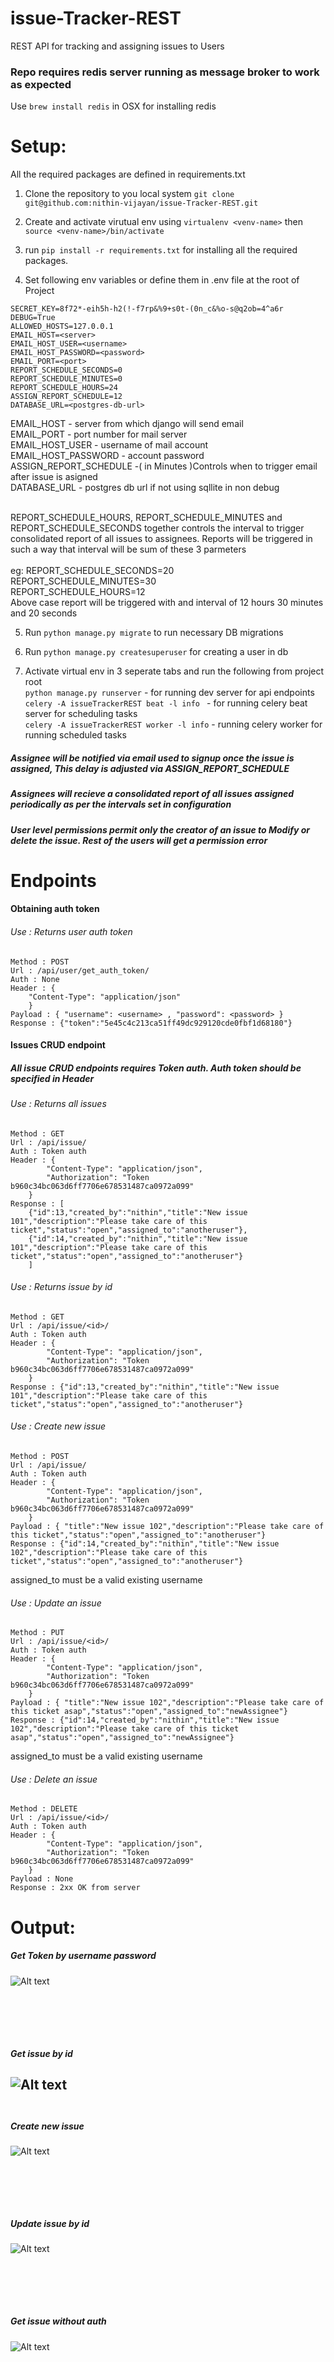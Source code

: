# issue-Tracker-REST
REST API for tracking and assigning issues to Users

### Repo requires redis server running as message broker to work as expected

Use ```brew install redis``` in OSX for installing redis

# Setup:

All the required packages are defined in requirements.txt

1. Clone the repository to you local system ```git clone git@github.com:nithin-vijayan/issue-Tracker-REST.git```

2. Create and activate virutual env using ```virtualenv <venv-name>``` then ```source <venv-name>/bin/activate```

3. run  ```pip install -r requirements.txt```  for installing all the required packages.

4. Set following env variables or define them in .env file at the root of Project
```
SECRET_KEY=8f72*-eih5h-h2(!-f7rp&%9+s0t-(0n_c&%o-s@q2ob=4^a6r
DEBUG=True
ALLOWED_HOSTS=127.0.0.1
EMAIL_HOST=<server>
EMAIL_HOST_USER=<username>
EMAIL_HOST_PASSWORD=<password>
EMAIL_PORT=<port>
REPORT_SCHEDULE_SECONDS=0
REPORT_SCHEDULE_MINUTES=0
REPORT_SCHEDULE_HOURS=24
ASSIGN_REPORT_SCHEDULE=12
DATABASE_URL=<postgres-db-url>
```

EMAIL_HOST - server from which django will send email<br/>
EMAIL_PORT - port number for mail server<br/>
EMAIL_HOST_USER - username of mail account<br/>
EMAIL_HOST_PASSWORD - account password<br/>
ASSIGN_REPORT_SCHEDULE -( in Minutes )Controls when to trigger email after issue is asigned<br/>
DATABASE_URL - postgres db url if not using sqllite in non debug<br/>
<br/>

REPORT_SCHEDULE_HOURS, REPORT_SCHEDULE_MINUTES and REPORT_SCHEDULE_SECONDS together controls the interval to trigger consolidated report of all issues to assignees. Reports will be triggered in such a way that interval will be sum of these 3 parmeters<br/><br/>
eg:
REPORT_SCHEDULE_SECONDS=20<br/>
REPORT_SCHEDULE_MINUTES=30<br/>
REPORT_SCHEDULE_HOURS=12<br/>
Above case report will be triggered with and interval of 12 hours 30 minutes and 20 seconds 

5. Run  ```python manage.py migrate``` to run necessary DB migrations

6. Run  ```python manage.py createsuperuser``` for creating a user in db

7. Activate virtual env in 3 seperate tabs and run the following from project root<br/>
```python manage.py runserver``` - for running dev server for api endpoints<br/>
```celery -A issueTrackerREST beat -l info ``` - for running celery beat server for scheduling tasks<br/>
```celery -A issueTrackerREST worker -l info``` -  running celery worker for running scheduled tasks<br/>

##### Assignee will be notified via email used to signup once the issue is assigned, This delay is adjusted via ASSIGN_REPORT_SCHEDULE


##### Assignees will recieve a consolidated report of all issues assigned periodically as per the intervals set in configuration

##### User level permissions permit only the creator of an issue to Modify or delete the issue. Rest of the users will get a permission error



# Endpoints

#### Obtaining auth token

###### Use : Returns user auth token
```
Method : POST
Url : /api/user/get_auth_token/
Auth : None
Header : { 
    "Content-Type": "application/json"
    }
Payload : { "username": <username> , "password": <password> }
Response : {"token":"5e45c4c213ca51ff49dc929120cde0fbf1d68180"}
```
#### Issues CRUD endpoint

##### All issue CRUD endpoints requires Token auth. Auth token should be specified in Header


###### Use : Returns all issues
```
Method : GET
Url : /api/issue/ 
Auth : Token auth 
Header : { 
        "Content-Type": "application/json", 
        "Authorization": "Token b960c34bc063d6ff7706e678531487ca0972a099" 
    } 
Response : [
    {"id":13,"created_by":"nithin","title":"New issue 101","description":"Please take care of this ticket","status":"open","assigned_to":"anotheruser"},
    {"id":14,"created_by":"nithin","title":"New issue 101","description":"Please take care of this ticket","status":"open","assigned_to":"anotheruser"}
    ]
```
###### Use : Returns issue by id
```
Method : GET 
Url : /api/issue/<id>/ 
Auth : Token auth 
Header : { 
        "Content-Type": "application/json", 
        "Authorization": "Token b960c34bc063d6ff7706e678531487ca0972a099" 
    } 
Response : {"id":13,"created_by":"nithin","title":"New issue 101","description":"Please take care of this ticket","status":"open","assigned_to":"anotheruser"} 
```
###### Use : Create new issue
```
Method : POST 
Url : /api/issue/ 
Auth : Token auth 
Header : { 
        "Content-Type": "application/json", 
        "Authorization": "Token b960c34bc063d6ff7706e678531487ca0972a099" 
    } 
Payload : { "title":"New issue 102","description":"Please take care of this ticket","status":"open","assigned_to":"anotheruser"} 
Response : {"id":14,"created_by":"nithin","title":"New issue 102","description":"Please take care of this ticket","status":"open","assigned_to":"anotheruser"} 
```
assigned_to must be a valid existing username

###### Use : Update an issue
```
Method : PUT
Url : /api/issue/<id>/ 
Auth : Token auth 
Header : { 
        "Content-Type": "application/json", 
        "Authorization": "Token b960c34bc063d6ff7706e678531487ca0972a099" 
    } 
Payload : { "title":"New issue 102","description":"Please take care of this ticket asap","status":"open","assigned_to":"newAssignee"} 
Response : {"id":14,"created_by":"nithin","title":"New issue 102","description":"Please take care of this ticket asap","status":"open","assigned_to":"newAssignee"} 
```
assigned_to must be a valid existing username

###### Use : Delete an issue
```
Method : DELETE 
Url : /api/issue/<id>/ 
Auth : Token auth 
Header : { 
        "Content-Type": "application/json", 
        "Authorization": "Token b960c34bc063d6ff7706e678531487ca0972a099" 
    } 
Payload : None 
Response : 2xx OK from server 
```
# Output:
##### Get Token by username password
![Alt text](images/token.png?raw=true "Get Token by username password")

<br/><br/>
---
##### Get issue by id
![Alt text](images/get.png?raw=true "Get issue by id")
<br/><br/>
---
##### Create new issue
![Alt text](images/create.png?raw=true "Create new issue")

<br/><br/>
---
##### Update issue by id
![Alt text](images/update.png?raw=true "Update issue by id")

<br/><br/>
---
##### Get issue without auth
![Alt text](images/notoken.png?raw=true "Get issue without auth")



